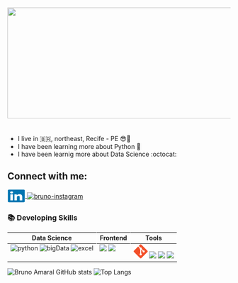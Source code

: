 <h1 align=center><img src = "https://i.pinimg.com/originals/21/ef/d1/21efd1213ec2eb16ae538ab2e2c3b9b0.gif" width=650 height=250 </h1>

##
- I live in :brazil:, northeast, Recife - PE :sunglasses::sunrise:
- I have been learning more about Python :snake:
- I have been learnig more about Data Science :octocat:

## Connect with me:
<a href="https://www.linkedin.com/in/bruno-c-amaral/" target="_blank">
<img align="center" alt="bruno-linkedin" height="30" width="40" src="https://raw.githubusercontent.com/devicons/devicon/master/icons/linkedin/linkedin-original.svg" style="max-width:100%;">
</a>
<a href="https://www.instagram.com/brunoamaral.13/" target="_blank">
<img align="center" alt="bruno-instagram" height="30" width="40" src="https://upload.wikimedia.org/wikipedia/commons/thumb/a/a5/Instagram_icon.png/1024px-Instagram_icon.png" style="max-width:100%;">
</a>

### 📚 Developing Skills
<table>
    <thead>
        <th style="border-right: .2px solid rgba(255, 255, 255, .5)"> Data Science </th>
        <th style="border-right: .2px solid rgba(255, 255, 255, .5); border-left:.2px solid rgba(255, 255, 255, .5)"><center>Frontend</center></th>
        <th style="border-right: .2px solid rgba(255, 255, 255, .5)"> Tools </th>
    </thead>
    <tbody>
        <td valign="top">
            <img src="https://cdn.icon-icons.com/icons2/112/PNG/512/python_18894.png" alt="python" width="32" />
            <img src="https://cdn.iconscout.com/icon/premium/png-256-thumb/data-science-1829386-1553221.png" alt="bigData" width="32" />
            <img src="https://img.icons8.com/color/452/microsoft-excel-2019--v1.png" alt="excel" width="32" />
        </td>    
        <td valign="top">
            <img src="https://cdn.icon-icons.com/icons2/2415/PNG/512/html_original_wordmark_logo_icon_146478.png"
            width="32"
            />
            <img src="https://cdn.icon-icons.com/icons2/2107/PNG/512/file_type_css_icon_130661.png"
            width="32"
            />
        </td>
        <td valign="top">
            <img src="https://raw.githubusercontent.com/devicons/devicon/master/icons/git/git-plain.svg" 
            width="32"
            />
            <img src="https://raw.githubusercontent.com/dhanishgajjar/vscode-icons/master/png/default_dark.png" 
            width="32"
            />
            <img src="https://cdn.icon-icons.com/icons2/936/PNG/512/github-logo_icon-icons.com_73546.png" 
            width="32"
            />
            <img src="https://colab.research.google.com/img/colab_favicon_256px.png" 
            width="32"
            />
        </td>
    </tbody>
</table>

![Bruno Amaral GitHub stats](https://github-readme-stats.vercel.app/api?username=BrunoCamaral&show_icons=true&theme=dracula)
![Top Langs](https://github-readme-stats.vercel.app/api/top-langs/?username=BrunoCamaral&theme=dracula) 

